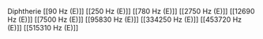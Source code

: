 Diphtherie
[[90 Hz (E)]]
[[250 Hz (E)]]
[[780 Hz (E)]]
[[2750 Hz (E)]]
[[12690 Hz (E)]]
[[7500 Hz (E)]]
[[95830 Hz (E)]]
[[334250 Hz (E)]]
[[453720 Hz (E)]]
[[515310 Hz (E)]]